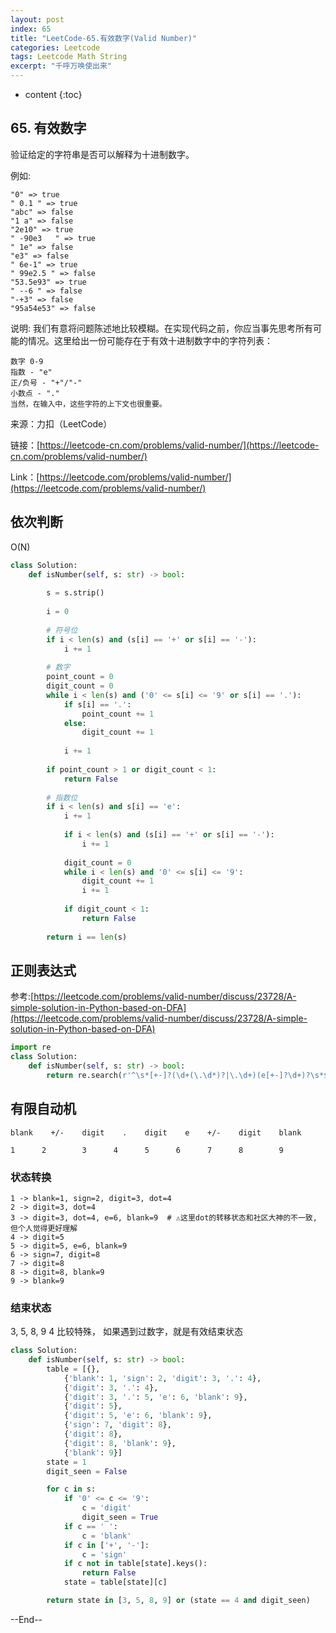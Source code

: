 ```yaml
---
layout: post
index: 65
title: "LeetCode-65.有效数字(Valid Number)"
categories: Leetcode
tags: Leetcode Math String
excerpt: "千呼万唤使出来"
---
```


* content
{:toc}

## 65. 有效数字

验证给定的字符串是否可以解释为十进制数字。

例如:

```
"0" => true
" 0.1 " => true
"abc" => false
"1 a" => false
"2e10" => true
" -90e3   " => true
" 1e" => false
"e3" => false
" 6e-1" => true
" 99e2.5 " => false
"53.5e93" => true
" --6 " => false
"-+3" => false
"95a54e53" => false
```

说明: 我们有意将问题陈述地比较模糊。在实现代码之前，你应当事先思考所有可能的情况。这里给出一份可能存在于有效十进制数字中的字符列表：

```
数字 0-9
指数 - "e"
正/负号 - "+"/"-"
小数点 - "."
当然，在输入中，这些字符的上下文也很重要。
```

来源：力扣（LeetCode）

链接：[https://leetcode-cn.com/problems/valid-number/](https://leetcode-cn.com/problems/valid-number/)

Link：[https://leetcode.com/problems/valid-number/](https://leetcode.com/problems/valid-number/)

## 依次判断

O(N)

```python
class Solution:
    def isNumber(self, s: str) -> bool:
        
        s = s.strip()
        
        i = 0
        
        # 符号位
        if i < len(s) and (s[i] == '+' or s[i] == '-'):
            i += 1
            
        # 数字
        point_count = 0
        digit_count = 0
        while i < len(s) and ('0' <= s[i] <= '9' or s[i] == '.'):
            if s[i] == '.':
                point_count += 1
            else:
                digit_count += 1
                
            i += 1
                
        if point_count > 1 or digit_count < 1:
            return False
        
        # 指数位
        if i < len(s) and s[i] == 'e':
            i += 1
            
            if i < len(s) and (s[i] == '+' or s[i] == '-'):
                i += 1
                
            digit_count = 0
            while i < len(s) and '0' <= s[i] <= '9':
                digit_count += 1
                i += 1
                
            if digit_count < 1:
                return False
            
        return i == len(s)
```

## 正则表达式

参考:[https://leetcode.com/problems/valid-number/discuss/23728/A-simple-solution-in-Python-based-on-DFA](https://leetcode.com/problems/valid-number/discuss/23728/A-simple-solution-in-Python-based-on-DFA)

```python
import re
class Solution:
    def isNumber(self, s: str) -> bool:
        return re.search(r'^\s*[+-]?(\d+(\.\d*)?|\.\d+)(e[+-]?\d+)?\s*$', s)
```

## 有限自动机

```
blank    +/-    digit    .    digit    e    +/-    digit    blank

1      2        3      4      5      6      7      8        9
```

### 状态转换

```
1 -> blank=1, sign=2, digit=3, dot=4
2 -> digit=3, dot=4
3 -> digit=3, dot=4, e=6, blank=9  # ⚠️这里dot的转移状态和社区大神的不一致, 但个人觉得更好理解
4 -> digit=5
5 -> digit=5, e=6, blank=9
6 -> sign=7, digit=8
7 -> digit=8
8 -> digit=8, blank=9
9 -> blank=9
```

### 结束状态

3, 5, 8, 9
4 比较特殊， 如果遇到过数字，就是有效结束状态

```python
class Solution:
    def isNumber(self, s: str) -> bool:
        table = [{}, 
            {'blank': 1, 'sign': 2, 'digit': 3, '.': 4}, 
            {'digit': 3, '.': 4},
            {'digit': 3, '.': 5, 'e': 6, 'blank': 9},
            {'digit': 5},
            {'digit': 5, 'e': 6, 'blank': 9},
            {'sign': 7, 'digit': 8},
            {'digit': 8},
            {'digit': 8, 'blank': 9},
            {'blank': 9}]
        state = 1
        digit_seen = False

        for c in s:
            if '0' <= c <= '9':
                c = 'digit'
                digit_seen = True
            if c == ' ':
                c = 'blank'
            if c in ['+', '-']:
                c = 'sign'
            if c not in table[state].keys():
                return False
            state = table[state][c]

        return state in [3, 5, 8, 9] or (state == 4 and digit_seen)
```

--End--
